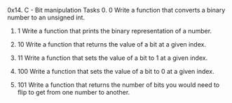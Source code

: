 0x14. C - Bit manipulation
Tasks
0. 0
Write a function that converts a binary number to an unsigned int.

1. 1
Write a function that prints the binary representation of a number.

2. 10
Write a function that returns the value of a bit at a given index.

3. 11
Write a function that sets the value of a bit to 1 at a given index.

4. 100
Write a function that sets the value of a bit to 0 at a given index.

5. 101
Write a function that returns the number of bits you would need to flip to get from one number to another.
